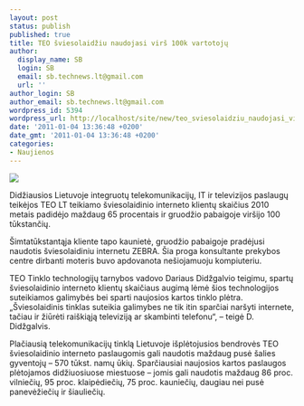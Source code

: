 ```yaml
---
layout: post
status: publish
published: true
title: TEO šviesolaidžiu naudojasi virš 100k vartotojų
author:
  display_name: SB
  login: SB
  email: sb.technews.lt@gmail.com
  url: ''
author_login: SB
author_email: sb.technews.lt@gmail.com
wordpress_id: 5394
wordpress_url: http://localhost/site/new/teo_sviesolaidziu_naudojasi_virs_100k_vartotoju/
date: '2011-01-04 13:36:48 +0200'
date_gmt: '2011-01-04 13:36:48 +0200'
categories:
- Naujienos
---
```

<div class="imgright"><img src="http://technews.lt/upload/fiber optics.jpg"  /></div>
<p>Didžiausios Lietuvoje integruotų telekomunikacijų, IT ir televizijos paslaugų teikėjos TEO LT teikiamo šviesolaidinio interneto klientų skaičius 2010 metais padidėjo maždaug 65 procentais ir gruodžio pabaigoje viršijo 100 tūkstančių.</p>
<p>Šimtatūkstantąja kliente tapo kaunietė, gruodžio pabaigoje pradėjusi naudotis šviesolaidiniu internetu ZEBRA. Šia proga konsultante prekybos centre dirbanti moteris buvo apdovanota nešiojamuoju kompiuteriu. </p>
<p>TEO Tinklo technologijų tarnybos vadovo Dariaus Didžgalvio teigimu, spartų šviesolaidinio interneto klientų skaičiaus augimą lėmė šios technologijos suteikiamos galimybės bei sparti naujosios kartos tinklo plėtra. „Šviesolaidinis tinklas suteikia galimybes ne tik itin sparčiai naršyti internete, tačiau ir žiūrėti raiškiąją televiziją ar skambinti telefonu“, – teigė D. Didžgalvis.</p>
<p>Plačiausią telekomunikacijų tinklą Lietuvoje išplėtojusios bendrovės TEO šviesolaidinio interneto paslaugomis gali naudotis maždaug pusė šalies gyventojų – 570 tūkst. namų ūkių. Sparčiausiai naujosios kartos paslaugos plėtojamos didžiuosiuose miestuose – jomis gali naudotis maždaug 86 proc. vilniečių, 95 proc. klaipėdiečių, 75 proc. kauniečių, daugiau nei pusė panevėžiečių ir šiauliečių. </p>
